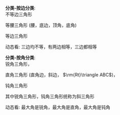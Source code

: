 **分类-按边分类**:  
不等边三角形  
  
等腰三角形 (腰，底边，顶角，底角)  
  
等边三角形  
  
动态看: 三边均不等，有两边相等，三边都相等  
  
**分类-按角分类**:  
锐角三角形，  
  
直角三角形 (直角边，斜边， $\rm{Rt}\triangle ABC$)，  
  
钝角三角形  
  
其中锐角三角形，钝角三角形统称为斜三角形  
  
动态看: 最大角是锐角，最大角是直角，最大角是钝角  
